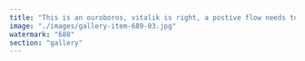 ```yaml
---
title: "This is an ouroboros, vitalik is right, a postive flow needs to evolve and enable others<br /><br />This is describing the same primitive social dynamic as bitcoin, and not sustainable as well of course <br /><br />I suggest to read Descartes, “l’esprit eleve la raison” (et inversement)"
image: "./images/gallery-item-689-03.jpg"
watermark: "688"
section: "gallery"
---
```

